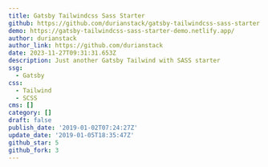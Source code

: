 ```yaml
---
title: Gatsby Tailwindcss Sass Starter
github: https://github.com/durianstack/gatsby-tailwindcss-sass-starter
demo: https://gatsby-tailwindcss-sass-starter-demo.netlify.app/
author: durianstack
author_link: https://github.com/durianstack
date: 2023-11-27T09:31:31.653Z
description: Just another Gatsby Tailwind with SASS starter
ssg:
  - Gatsby
css:
  - Tailwind
  - SCSS
cms: []
category: []
draft: false
publish_date: '2019-01-02T07:24:27Z'
update_date: '2019-01-05T18:35:47Z'
github_star: 5
github_fork: 3
---
```

